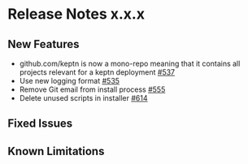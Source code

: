 # Release Notes x.x.x

## New Features
- github.com/keptn is now a mono-repo meaning that it contains all projects relevant for a keptn deployment [#537](https://github.com/keptn/keptn/issues/537)
- Use new logging format [#535](https://github.com/keptn/keptn/issues/535)
- Remove Git email from install process [#555](https://github.com/keptn/keptn/issues/555)
- Delete unused scripts in installer [#614](https://github.com/keptn/keptn/issues/614)

## Fixed Issues

## Known Limitations
